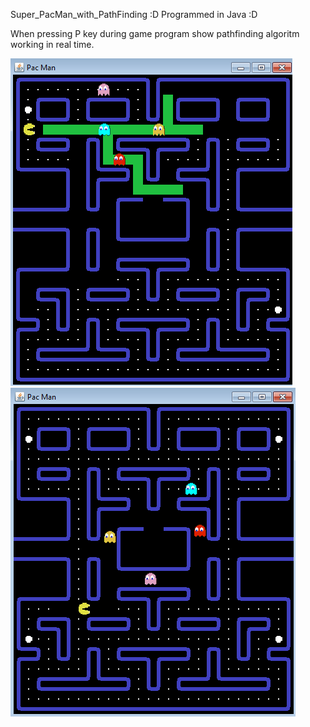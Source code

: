 Super_PacMan_with_PathFinding :D
Programmed in Java :D

When pressing P key during game program show pathfinding algoritm working in real time.

![alt text](https://github.com/mateuszpawlowski-programmer/Super_PacMan_with_PathFinding/blob/main/pacman_pathfinding.png)
![alt text](https://github.com/mateuszpawlowski-programmer/PacMan/blob/main/pacman.png)
